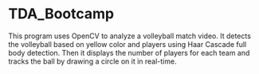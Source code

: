 # TDA_Bootcamp
This program uses OpenCV to analyze a volleyball match video. It detects the volleyball based on yellow color and players using Haar Cascade full body detection. Then it displays the number of players for each team and tracks the ball by drawing a circle on it in real-time.
